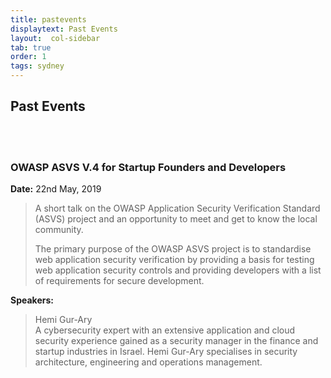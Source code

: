 ```yaml
---
title: pastevents
displaytext: Past Events
layout:  col-sidebar
tab: true
order: 1
tags: sydney
---
```


<!-- Template to Use
### Meeting Title Here
**Date:** <Date Here>

<blockquote>
  Meeting summary.
</blockquote>

**Speaker:**
<blockquote>
Speaker name and about.
</blockquote> -->

## Past Events
<br/> <br/>

### OWASP ASVS V.4 for Startup Founders and Developers
**Date:** 22nd May, 2019

<blockquote>
  A short talk on the OWASP Application Security Verification Standard (ASVS) project and an opportunity to meet and get to know the local community.

  The primary purpose of the OWASP ASVS project is to standardise web application security verification by providing a basis for testing web application security controls and providing developers with a list of requirements for secure development.
</blockquote>

**Speakers:**
<blockquote>
Hemi Gur-Ary <br/>
A cybersecurity expert with an extensive application and cloud security experience gained as a security manager in the finance and startup industries in Israel. Hemi Gur-Ary specialises in security architecture, engineering and operations management.
</blockquote>
